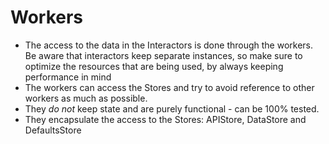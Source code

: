 #  Workers

* The access to the data in the Interactors is done through the workers. Be aware that interactors keep separate instances, so make sure to optimize the resources that are being used, by always keeping performance in mind
* The workers can access the Stores and try to avoid reference to other workers as much as possible. 
* They *do not* keep state and are purely functional - can be 100% tested.
* They encapsulate the access to the Stores: APIStore, DataStore and DefaultsStore



